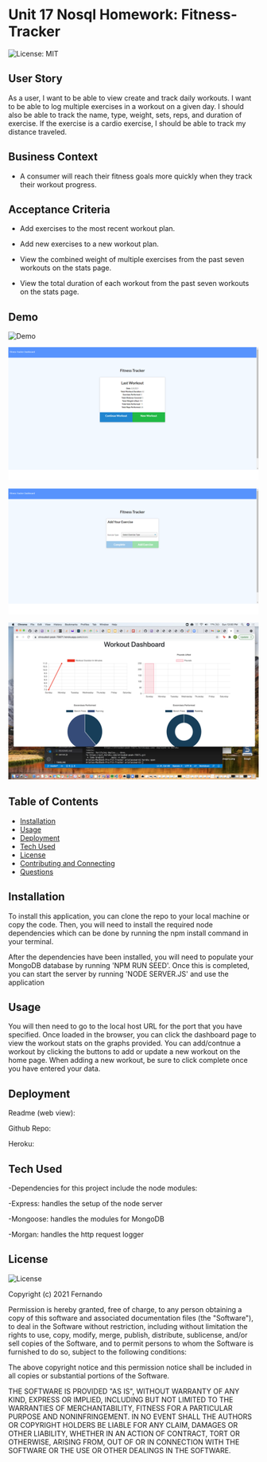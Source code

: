 # Unit 17 Nosql Homework: Fitness-Tracker

![License: MIT](https://img.shields.io/badge/License%3A-MIT-green.svg)


## User Story

As a user, I want to be able to view create and track daily workouts. I want to be able to log multiple exercises in a workout on a given day. I should also be able to track the name, type, weight, sets, reps, and duration of exercise. If the exercise is a cardio exercise, I should be able to track my distance traveled.

## Business Context

* A consumer will reach their fitness goals more quickly when they track their workout progress.

## Acceptance Criteria

* Add exercises to the most recent workout plan.

* Add new exercises to a new workout plan.

* View the combined weight of multiple exercises from the past seven workouts on the stats page.

* View the total duration of each workout from the past seven workouts on the stats page.

## Demo

![Demo](./images/FullDemo.gif?raw=true "Demo")

  ![Screen Shot2](./images/MainPage.png?raw=true "Screen Shot2")

  ![Screen Shot3](./images/Selection.png?raw=true "Screen Shot3")

  ![Screen Shot4](./images/DashBoard.png?raw=true "Screen Shot4")

## Table of Contents

-   [Installation](#installation)
-   [Usage](#usage)
-   [Deployment](#deployment)
-   [Tech Used](#techused)
-   [License](#license)
-   [Contributing and Connecting](#contributing)
-   [Questions](#questions)

## Installation

To install this application, you can clone the repo to your local machine or copy the code. Then, you will need to install the required node dependencies which can be done by running the npm install command in your terminal.

After the dependencies have been installed, you will need to populate your MongoDB database by running 'NPM RUN SEED'. Once this is completed, you can start the server by running 'NODE SERVER.JS' and use the application

## Usage

You will then need to go to the local host URL for the port that you have specified. Once loaded in the browser, you can click the dashboard page to view the workout stats on the graphs provided. You can add/contnue a workout by clicking the buttons to add or update a new workout on the home page. When adding a new workout, be sure to click complete once you have entered your data.

## Deployment
 Readme (web view): 

Github Repo: 

Heroku: 



## Tech Used

-Dependencies for this project include the node modules:

-Express: handles the setup of the node server

-Mongoose: handles the modules for MongoDB

-Morgan: handles the http request logger

## License

![License](https://img.shields.io/badge/License%3A-MIT-green.svg)

Copyright (c) 2021 Fernando

Permission is hereby granted, free of charge, to any person obtaining a copy
of this software and associated documentation files (the "Software"), to deal
in the Software without restriction, including without limitation the rights
to use, copy, modify, merge, publish, distribute, sublicense, and/or sell
copies of the Software, and to permit persons to whom the Software is
furnished to do so, subject to the following conditions:

The above copyright notice and this permission notice shall be included in all
copies or substantial portions of the Software.

THE SOFTWARE IS PROVIDED "AS IS", WITHOUT WARRANTY OF ANY KIND, EXPRESS OR
IMPLIED, INCLUDING BUT NOT LIMITED TO THE WARRANTIES OF MERCHANTABILITY,
FITNESS FOR A PARTICULAR PURPOSE AND NONINFRINGEMENT. IN NO EVENT SHALL THE
AUTHORS OR COPYRIGHT HOLDERS BE LIABLE FOR ANY CLAIM, DAMAGES OR OTHER
LIABILITY, WHETHER IN AN ACTION OF CONTRACT, TORT OR OTHERWISE, ARISING FROM,
OUT OF OR IN CONNECTION WITH THE SOFTWARE OR THE USE OR OTHER DEALINGS IN THE
SOFTWARE.
    


